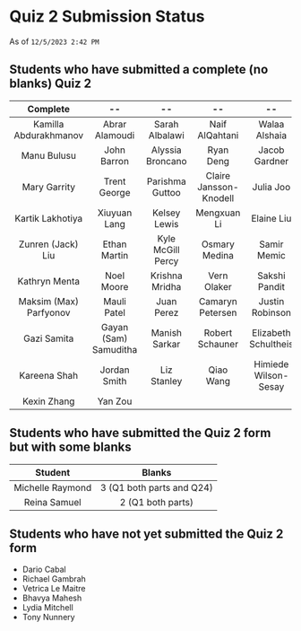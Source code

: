 # Quiz 2 Submission Status

As of `12/5/2023 2:42 PM`

## Students who have submitted a complete (no blanks) Quiz 2

Complete | --  | --  | --  | --
:--------: | :--------: | :--------: | :--------: | :--------: |
Kamilla Abdurakhmanov | Abrar Alamoudi | Sarah Albalawi | Naif AlQahtani | Walaa Alshaia 
Manu Bulusu | John Barron | Alyssia Broncano | Ryan Deng | Jacob Gardner 
Mary Garrity | Trent George | Parishma Guttoo | Claire Jansson-Knodell | Julia Joo
Kartik Lakhotiya | Xiuyuan Lang | Kelsey Lewis | Mengxuan Li | Elaine Liu
Zunren (Jack) Liu | Ethan Martin | Kyle McGill Percy | Osmary Medina | Samir Memic
Kathryn Menta | Noel Moore | Krishna Mridha | Vern Olaker | Sakshi Pandit
Maksim (Max) Parfyonov | Mauli Patel | Juan Perez | Camaryn Petersen | Justin Robinson
Gazi Samita | Gayan (Sam) Samuditha | Manish Sarkar | Robert Schauner | Elizabeth Schultheis 
Kareena Shah | Jordan Smith | Liz Stanley | Qiao Wang | Himiede Wilson-Sesay
Kexin Zhang | Yan Zou

## Students who have submitted the Quiz 2 form but with some blanks

Student | Blanks
:-----------: | :---:
Michelle Raymond | 3 (Q1 both parts and Q24) 
Reina Samuel | 2 (Q1 both parts)

## Students who have not yet submitted the Quiz 2 form

- Dario Cabal
- Richael Gambrah
- Vetrica Le Maitre
- Bhavya Mahesh
- Lydia Mitchell
- Tony Nunnery

